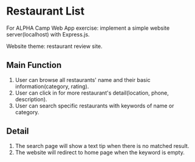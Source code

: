 # Restaurant List

For ALPHA Camp Web App exercise: implement a simple website server(localhost) with Express.js.

Website theme: restaurant review site.

## Main Function

1. User can browse all restaurants' name and their basic information(category, rating).
2. User can click in for more restaurant's detail(location, phone, description).
3. User can search specific restaurants with keywords of name or category.

## Detail

1. The search page will show a text tip when there is no matched result.
2. The website will redirect to home page when the keyword is empty.